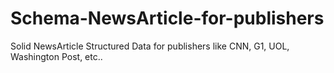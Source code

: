 # Schema-NewsArticle-for-publishers
Solid NewsArticle Structured Data for publishers like CNN, G1, UOL, Washington Post, etc..
